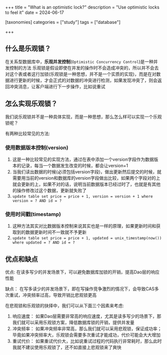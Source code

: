 +++
title = "What is an optimistic lock?"
description = "Use optimistic locks to feel it"
date = 2024-06-17

[taxonomies]
categories = ["study"]
tags = ["database"]

+++


## 什么是乐观锁？

在关系型数据库中，**乐观并发控制**(`Optimistic Concurrency Control`)是一种并发控制的方法
乐观锁是假设即使在并发的操作时不会造成冲突的，所以并不会去对这个表或者这行加锁(乐观锁是一种思想，并不是一个实质的实现)，而是在对数据进行更新的时候，才会正式的对数据的冲突进行检测，如果发现冲突了，则会返回冲突消息，让客户端进行下一步操作，比如说重试

## 怎么实现乐观锁？

我们说乐观锁并不是一种具体实现，而是一种思想，那么怎么样可以实现一个乐观锁呢？

有两种比较常见的方法:

### 使用数据版本控制(version)

1. 这是一种比较常见的实现方法，通过在表中添加一个version字段作为数据版本的记录，每当一个数据发生改变的时候，都会让version+1
2. 当我们读出数据的时候(必须包括version字段)，做出更新然后提交的时候，就需要用当前的version和数据库的version字段做出比较，如果两个字段对的上就会更新的上，如果不对的话，说明当前数据版本已经过时了，也就是有其他的操作修改过这个数据，更新就失败了
3. `update table set price = price + 1, version = version + 1 where version = ? AND id = ?`

### 使用时间戳(timestamp)
1. 这种方法其实对比数据版本控制来说其实也是一样的原理，如果更新时间和获取到的数据更新时间不一致就不予更新
2. `update table set price = price + 1, updated = unix_timestamp(now()) where updated = ? AND id = ?`

## 优点和缺点

优点: 在读多写少的并发场景下，可以避免数据库加锁的开销，提高Dao层的响应性能

缺点： 在写多读少的并发场景下，即在写操作竞争激烈的情况下，会导致CAS多次重试，冲突频率过高，导致开销比悲观锁更高

在悲观锁和乐观锁的抉择中，我们可以从下面三个因素来考虑:

1. 响应速度： 如果Dao层需要非常高的响应速度，尤其是读多写少的场景下，那我们就可以采用乐观锁方案，降低数据库锁的开销，提供并发量
2. 冲突频率： 如果冲突频率非常高，那么我们就可以采用悲观锁，保证成功率；毕竟如果冲突频率大，乐观锁会需要多次重试才能成功，代价可能会大大增加
3. 重试代价： 如果重试代价大，比如说重试过程的代码执行非常耗时，那么此时我就不建议使用乐观锁了，还不如直接上悲观锁来了爽快
